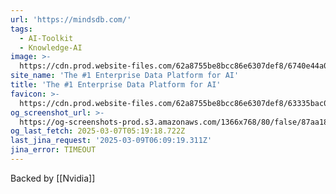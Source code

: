 ```yaml
---
url: 'https://mindsdb.com/'
tags:
  - AI-Toolkit
  - Knowledge-AI
image: >-
  https://cdn.prod.website-files.com/62a8755be8bcc86e6307def8/6740e44a0bc0ca7c11b91481_opengraph-hp.png
site_name: 'The #1 Enterprise Data Platform for AI'
title: 'The #1 Enterprise Data Platform for AI'
favicon: >-
  https://cdn.prod.website-files.com/62a8755be8bcc86e6307def8/63335bac0d2d7e257293e16a_vavico.png
og_screenshot_url: >-
  https://og-screenshots-prod.s3.amazonaws.com/1366x768/80/false/87aa1853aeeadae4cc0c2ac46335deaf8d092ef63e887bb5a67a8d88efa5beb3.jpeg
og_last_fetch: 2025-03-07T05:19:18.722Z
last_jina_request: '2025-03-09T06:09:19.311Z'
jina_error: TIMEOUT
---
```

Backed by [[Nvidia]]

